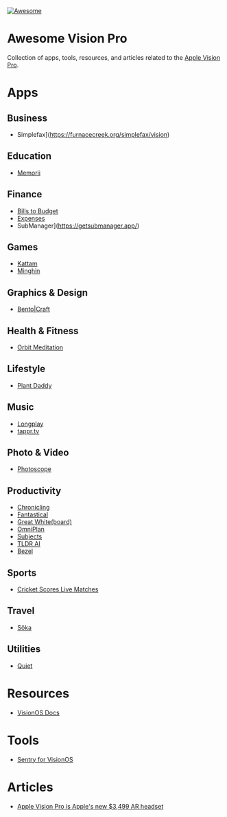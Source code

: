 <a href="https://awesome.re">
    <img src="https://awesome.re/badge.svg" alt="Awesome">
</a>

# Awesome Vision Pro
Collection of apps, tools, resources, and articles related to the [Apple Vision Pro](https://www.apple.com/apple-vision-pro/).

# Apps
## Business
- Simplefax](https://furnacecreek.org/simplefax/vision)

## Education
- [Memorii](https://www.studioamanga.com/memorii/) 

## Finance
- [Bills to Budget](https://apps.apple.com/us/app/bills-to-budget/id1636872963)
- [Expenses](https://getexpenses.app)
- SubManager](https://getsubmanager.app/)

## Games
- [Kattam](https://apps.apple.com/us/app/kattam/id6476475799)
- [Minghin](https://minghin.letvar.io)

## Graphics & Design
- [Bento|Craft](https://thatvirtualboy.com/bentocraft)

## Health & Fitness
- [Orbit Meditation](https://orbitmeditationapp.com/)

## Lifestyle
- [Plant Daddy](https://plantdaddy.app) 

## Music
- [Longplay](https://longplay.rocks)
- [tappr.tv](https://www.tappr.tv)

## Photo & Video
- [Photoscope](https://leitmotif.dev/photoscope)

## Productivity
- [Chronicling](https://chroniclingapp.com/2024/01/apple-vision-pro-launch-ready/)
- [Fantastical](https://flexibits.com/blog/2023/08/sneaking-a-peek-at-fantastical-on-apple-vision-pro/)
- [Great White(board)](https://www.swankyshark.com/great-white-board.html)
- [OmniPlan](https://www.omnigroup.com/blog/omniplan-coming-to-apple-vision-pro)
- [Subjects](https://eyen.fr/subjects/)
- [TLDR AI](https://apps.apple.com/us/app/tldr-ai/id6449050657)
- [Bezel](https://getbezel.app/vision/)

## Sports
- [Cricket Scores Live Matches](https://apps.apple.com/us/app/cricket-scores-live-matches/id1616385207)

## Travel
- [Söka](https://soka.appdeco.ca)

## Utilities
- [Quiet](https://petercammeraat.net/projects/quiet/)


# Resources
- [VisionOS Docs](https://developer.apple.com/visionos/)


# Tools
- [Sentry for VisionOS](https://docs.sentry.io/platforms/apple/guides/visionos/)


# Articles
- [Apple Vision Pro is Apple's new $3,499 AR headset](https://www.theverge.com/2023/6/5/23738968/apple-vision-pro-ar-headset-features-specs-price-release-date-wwdc-2023)
